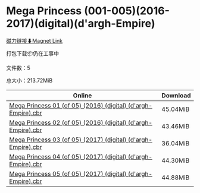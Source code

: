 # Mega Princess (001-005)(2016-2017)(digital)(d'argh-Empire)

[磁力链接⬇Magnet Link](magnet:?xt=urn:btih:dd7d1645802d34fd01216c0d589f3014160306c8&dn=Mega%20Princess%20%28001-005%29%282016-2017%29%28digital%29%28d%27argh-Empire%29)

打包下载📦仍在工事中

文件数：5

总大小：213.72MiB

Online | Download
--- | ---
[Mega Princess 01 (of 05) (2016) (digital) (d'argh-Empire).cbr](https://github.com/alicewish/markdown/blob/master/comic/Mega-Princess-01-of-05-2016-digital-dargh-Empire-cbr.md) | 45.04MiB
[Mega Princess 02 (of 05) (2016) (digital) (d'argh-Empire).cbr](https://github.com/alicewish/markdown/blob/master/comic/Mega-Princess-02-of-05-2016-digital-dargh-Empire-cbr.md) | 43.46MiB
[Mega Princess 03 (of 05) (2017) (digital) (d'argh-Empire).cbr](https://github.com/alicewish/markdown/blob/master/comic/Mega-Princess-03-of-05-2017-digital-dargh-Empire-cbr.md) | 36.04MiB
[Mega Princess 04 (of 05) (2017) (digital) (d'argh-Empire).cbr](https://github.com/alicewish/markdown/blob/master/comic/Mega-Princess-04-of-05-2017-digital-dargh-Empire-cbr.md) | 44.30MiB
[Mega Princess 05 (of 05) (2017) (digital) (d'argh-Empire).cbr](https://github.com/alicewish/markdown/blob/master/comic/Mega-Princess-05-of-05-2017-digital-dargh-Empire-cbr.md) | 44.88MiB